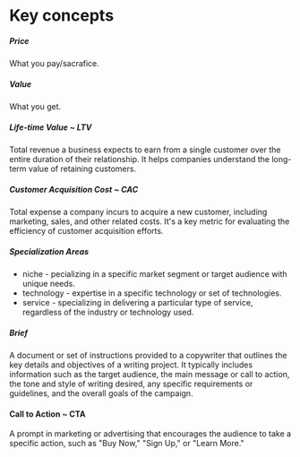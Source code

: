 # Key concepts

##### Price

What you pay/sacrafice.

##### Value

What you get.

##### Life-time Value ~ LTV

Total revenue a business expects to earn from a single customer over the entire duration of their relationship. It helps companies understand the long-term value of retaining customers.

##### Customer Acquisition Cost ~ CAC

Total expense a company incurs to acquire a new customer, including marketing, sales, and other related costs. It's a key metric for evaluating the efficiency of customer acquisition efforts.

##### Specialization Areas

- niche - pecializing in a specific market segment or target audience with unique needs.
- technology - expertise in a specific technology or set of technologies.
- service - specializing in delivering a particular type of service, regardless of the industry or technology used.

##### Brief

A document or set of instructions provided to a copywriter that outlines the key details and objectives of a writing project. It typically includes information such as the target audience, the main message or call to action, the tone and style of writing desired, any specific requirements or guidelines, and the overall goals of the campaign.

#### Call to Action ~ CTA

A prompt in marketing or advertising that encourages the audience to take a specific action, such as "Buy Now," "Sign Up," or "Learn More."

